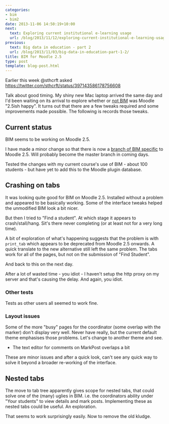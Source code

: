 ```yaml
---
categories:
- bim
- bim2
date: 2013-11-06 14:50:19+10:00
next:
  text: Exploring current institutional e-learning usage
  url: /blog/2013/11/12/exploring-current-institutional-e-learning-usage/
previous:
  text: Big data in education - part 2
  url: /blog/2013/11/03/big-data-in-education-part-1-2/
title: BIM for Moodle 2.5
type: post
template: blog-post.html
---
```

Earlier this week @sthcrft asked https://twitter.com/sthcrft/status/397143586178756608

Talk about good timing. My shiny new Mac laptop arrived the same day and I'd been waiting on its arrival to explore whether or [not BIM](http://bit.ly/bambim) was Moodle "2.5ish happy". It turns out that there are a few tweaks required and some improvements made possible. The following is records those tweaks.

## Current status

BIM seems to be working on Moodle 2.5.

I have made a minor change so that there is now a [branch of BIM specific](https://github.com/djplaner/moodle-mod_bim/tree/MOODLE_25_STABLE) to Moodle 2.5. Will probably become the master branch in coming days.

Tested the changes with my current course's use of BIM - about 100 students - but have yet to add this to the Moodle plugin database.

## Crashing on tabs

It was looking quite good for BIM on Moodle 2.5. Installed without a problem and appeared to be basically working. Some of the interface tweaks helped the unmodified BIM look a bit nicer.

But then I tried to "Find a student". At which stage it appears to crash/stall/hang. Sit's there never completing (or at least not for a very long time).

A bit of exploration of what's happening suggests that the problem is with `print_tab` which appears to be deprecated from Moodle 2.5 onwards. A quick translate to the new alternative still left the same problem. The tabs work for all of the pages, but not on the submission of "Find Student".

And back to this on the next day.

After a lot of wasted time - you idiot - I haven't setup the http proxy on my server and that's causing the delay. And again, you idiot.

### Other tests

Tests as other users all seemed to work fine.

### Layout issues

Some of the more "busy" pages for the coordinator (some overlap with the marker) don't display very well. Never have really, but the current default theme emphasises those problems. Let's change to another theme and see.

- The text editor for comments on MarkPost overlaps a bit

These are minor issues and after a quick look, can't see any quick way to solve it beyond a broader re-working of the interface.

## Nested tabs

The move to tab tree apparently gives scope for nested tabs, that could solve one of the (many) uglies in BIM. i.e. the coordinators ability under "Your students" to view details and mark posts. Implementing these as nested tabs could be useful. An exploration.

That seems to work surprisingly easily. Now to remove the old kludge.